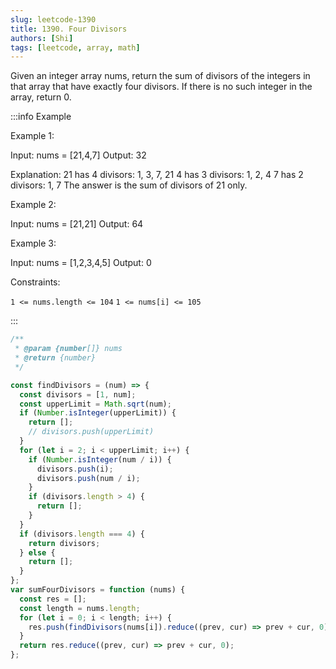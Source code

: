 ```yaml
---
slug: leetcode-1390
title: 1390. Four Divisors
authors: [Shi]
tags: [leetcode, array, math]
---
```


Given an integer array nums, return the sum of divisors of the integers in that array that have exactly four divisors. If there is no such integer in the array, return 0.

:::info Example

Example 1:

Input: nums = [21,4,7]
Output: 32

Explanation:
21 has 4 divisors: 1, 3, 7, 21
4 has 3 divisors: 1, 2, 4
7 has 2 divisors: 1, 7
The answer is the sum of divisors of 21 only.

Example 2:

Input: nums = [21,21]
Output: 64

Example 3:

Input: nums = [1,2,3,4,5]
Output: 0

Constraints:

`1 <= nums.length <= 104`
`1 <= nums[i] <= 105`

:::

```js
/**
 * @param {number[]} nums
 * @return {number}
 */

const findDivisors = (num) => {
  const divisors = [1, num];
  const upperLimit = Math.sqrt(num);
  if (Number.isInteger(upperLimit)) {
    return [];
    // divisors.push(upperLimit)
  }
  for (let i = 2; i < upperLimit; i++) {
    if (Number.isInteger(num / i)) {
      divisors.push(i);
      divisors.push(num / i);
    }
    if (divisors.length > 4) {
      return [];
    }
  }
  if (divisors.length === 4) {
    return divisors;
  } else {
    return [];
  }
};
var sumFourDivisors = function (nums) {
  const res = [];
  const length = nums.length;
  for (let i = 0; i < length; i++) {
    res.push(findDivisors(nums[i]).reduce((prev, cur) => prev + cur, 0));
  }
  return res.reduce((prev, cur) => prev + cur, 0);
};
```
